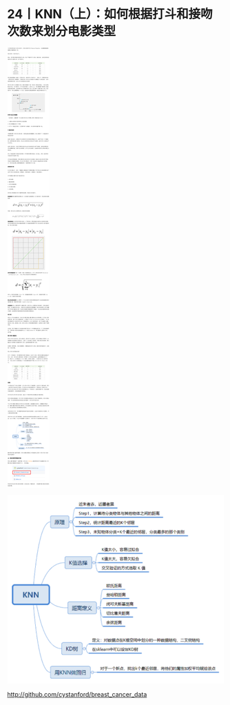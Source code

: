 # 24丨KNN（上）：如何根据打斗和接吻次数来划分电影类型

![image-20210527153721722](img/24KNN（上）：如何根据打斗和接吻次数来划分电影类型/image-20210527153721722.png)

![img](img/24KNN（上）：如何根据打斗和接吻次数来划分电影类型/d67073bef9247e1ca7a58ae7869f390f.png)

http://github.com/cystanford/breast_cancer_data

